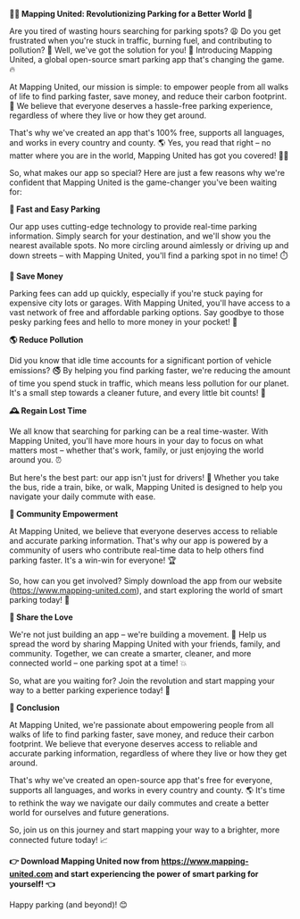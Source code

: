 **🚗💡 Mapping United: Revolutionizing Parking for a Better World 💪**

Are you tired of wasting hours searching for parking spots? 😩 Do you get frustrated when you're stuck in traffic, burning fuel, and contributing to pollution? 🚫 Well, we've got the solution for you! 🎉 Introducing Mapping United, a global open-source smart parking app that's changing the game. 🔥

At Mapping United, our mission is simple: to empower people from all walks of life to find parking faster, save money, and reduce their carbon footprint. 💚 We believe that everyone deserves a hassle-free parking experience, regardless of where they live or how they get around.

That's why we've created an app that's 100% free, supports all languages, and works in every country and county. 🌎 Yes, you read that right – no matter where you are in the world, Mapping United has got you covered! 🏃‍♂️

So, what makes our app so special? Here are just a few reasons why we're confident that Mapping United is the game-changer you've been waiting for:

**📍 Fast and Easy Parking**

Our app uses cutting-edge technology to provide real-time parking information. Simply search for your destination, and we'll show you the nearest available spots. No more circling around aimlessly or driving up and down streets – with Mapping United, you'll find a parking spot in no time! ⏱️

**💸 Save Money**

Parking fees can add up quickly, especially if you're stuck paying for expensive city lots or garages. With Mapping United, you'll have access to a vast network of free and affordable parking options. Say goodbye to those pesky parking fees and hello to more money in your pocket! 💸

**🌎 Reduce Pollution**

Did you know that idle time accounts for a significant portion of vehicle emissions? 🚭 By helping you find parking faster, we're reducing the amount of time you spend stuck in traffic, which means less pollution for our planet. It's a small step towards a cleaner future, and every little bit counts! 💪

**🕰️ Regain Lost Time**

We all know that searching for parking can be a real time-waster. With Mapping United, you'll have more hours in your day to focus on what matters most – whether that's work, family, or just enjoying the world around you. ⏰

But here's the best part: our app isn't just for drivers! 🚗 Whether you take the bus, ride a train, bike, or walk, Mapping United is designed to help you navigate your daily commute with ease.

**🌟 Community Empowerment**

At Mapping United, we believe that everyone deserves access to reliable and accurate parking information. That's why our app is powered by a community of users who contribute real-time data to help others find parking faster. It's a win-win for everyone! 🏆

So, how can you get involved? Simply download the app from our website (https://www.mapping-united.com), and start exploring the world of smart parking today! 📲

**🎉 Share the Love**

We're not just building an app – we're building a movement. 🌈 Help us spread the word by sharing Mapping United with your friends, family, and community. Together, we can create a smarter, cleaner, and more connected world – one parking spot at a time! 💥

So, what are you waiting for? Join the revolution and start mapping your way to a better parking experience today! 🚀

**🌟 Conclusion**

At Mapping United, we're passionate about empowering people from all walks of life to find parking faster, save money, and reduce their carbon footprint. We believe that everyone deserves access to reliable and accurate parking information, regardless of where they live or how they get around.

That's why we've created an open-source app that's free for everyone, supports all languages, and works in every country and county. 🌎 It's time to rethink the way we navigate our daily commutes and create a better world for ourselves and future generations.

So, join us on this journey and start mapping your way to a brighter, more connected future today! 📈

**👉 Download Mapping United now from https://www.mapping-united.com and start experiencing the power of smart parking for yourself! 👈**

Happy parking (and beyond)! 😊